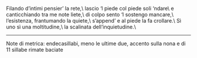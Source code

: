 Filando d’intimi pensier’ la rete,\\
lascio ‘l piede col piede soli ‘ndare\\
e canticchiando tra me note liete,\\
di colpo sento ‘l sostengo mancare,\\
l’esistenza, frantumando la quiete,\\
s’append’ e al piede la fa crollare.\\
Sì uno sì una moltitudine,\\
la scalinata dell’inquietudine.\\

---
Note di metrica: endecasillabi, meno le ultime due, accento sulla nona e di 11 sillabe rimate baciate